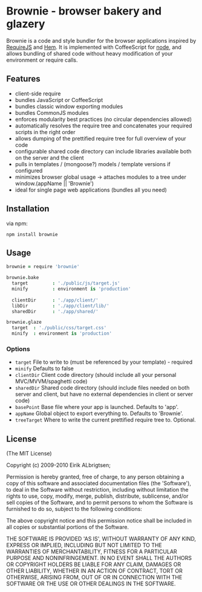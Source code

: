 # Brownie - browser bakery and glazery

 Brownie is a code and style bundler for the browser applications inspired by [RequireJS](http://requirejs.org/)
 and [Hem](http://github.com/maccman/hem). It is implemented with CoffeeScript for [node](http://nodejs.org),
 and allows bundling of shared code without heavy modification of your environment or require calls.

## Features

  - client-side require
  - bundles JavaScript or CoffeeScript
  - bundles classic window exporting modules
  - bundles CommonJS modules
  - enforces modularity best practices (no circular dependencies allowed)
  - automatically resolves the require tree and concatenates your required scripts in the right order
  - allows dumping of the prettified require tree for full overview of your code
  - configurable shared code directory can include libraries available both on the server and the client
  - pulls in templates / (mongoose?) models / template versions if configured
  - minimizes browser global usage -> attaches modules to a tree under window.(appName || 'Brownie')
  - ideal for single page web applications (bundles all you need)

## Installation

via npm:

    npm install brownie

## Usage


```coffee
brownie = require 'brownie'

brownie.bake
  target         : './public/js/target.js'
  minify         : environment is 'production'
  
  clientDir      : './app/client/'
  libDir         : './app/client/lib/'
  sharedDir      : './app/shared/'

brownie.glaze
  target  : './public/css/target.css'
  minify  : environment is 'production'
```

### Options

 - `target`       File to write to (must be referenced by your template) - required
 - `minify`       Defaults to false 
 - `clientDir`    Client code directory (should include all your personal MVC/MVVM/spaghetti code)
 - `sharedDir`    Shared code directory (should include files needed on both server and client, but have no external dependencies in client or server code)
 - `basePoint`    Base file where your app is launched. Defaults to 'app'.
 - `appName`      Global object to export everything to. Defaults to 'Brownie'.
 - `treeTarget`   Where to write the current prettified require tree to. Optional.


## License 

(The MIT License)

Copyright (c) 2009-2010 Eirik ALbrigtsen;

Permission is hereby granted, free of charge, to any person obtaining
a copy of this software and associated documentation files (the
'Software'), to deal in the Software without restriction, including
without limitation the rights to use, copy, modify, merge, publish,
distribute, sublicense, and/or sell copies of the Software, and to
permit persons to whom the Software is furnished to do so, subject to
the following conditions:

The above copyright notice and this permission notice shall be
included in all copies or substantial portions of the Software.

THE SOFTWARE IS PROVIDED 'AS IS', WITHOUT WARRANTY OF ANY KIND,
EXPRESS OR IMPLIED, INCLUDING BUT NOT LIMITED TO THE WARRANTIES OF
MERCHANTABILITY, FITNESS FOR A PARTICULAR PURPOSE AND NONINFRINGEMENT.
IN NO EVENT SHALL THE AUTHORS OR COPYRIGHT HOLDERS BE LIABLE FOR ANY
CLAIM, DAMAGES OR OTHER LIABILITY, WHETHER IN AN ACTION OF CONTRACT,
TORT OR OTHERWISE, ARISING FROM, OUT OF OR IN CONNECTION WITH THE
SOFTWARE OR THE USE OR OTHER DEALINGS IN THE SOFTWARE.
